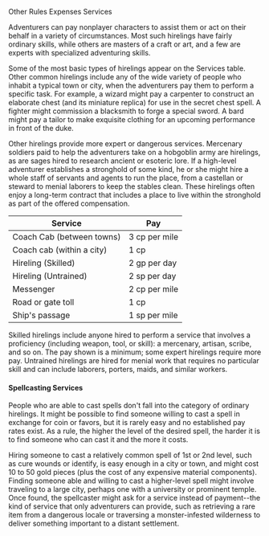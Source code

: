 Other Rules
Expenses
Services
        <p>
          Adventurers can pay nonplayer characters to assist them or act on their behalf in a variety of circumstances. Most such hirelings have fairly ordinary skills, while others are masters of a craft or art, and a few are experts with specialized adventuring skills.
        </p>
        <p>
          Some of the most basic types of hirelings appear on the Services table. Other common hirelings include any of the wide variety of people who inhabit a typical town or city, when the adventurers pay them to perform a specific task. For example, a wizard might pay a carpenter to construct an elaborate chest (and its miniature replica) for use in the secret chest spell. A fighter might commission a blacksmith to forge a special sword. A bard might pay a tailor to make exquisite clothing for an upcoming performance in front of the duke.
        </p>
        <p>
          Other hirelings provide more expert or dangerous services. Mercenary soldiers paid to help the adventurers take on a hobgoblin army are hirelings, as are sages hired to research ancient or esoteric lore. If a high-level adventurer establishes a stronghold of some kind, he or she might hire a whole staff of servants and agents to run the place, from a castellan or steward to menial laborers to keep the stables clean. These hirelings often enjoy a long-term contract that includes a place to live within the stronghold as part of the offered compensation.
        </p>
        <table class="table table-sm">
          <thead><tr><th>Service</th><th>Pay</th></tr></thead>
          <tbody>
            <tr><td>Coach Cab (between towns)</td><td>3 cp per mile</td></tr>
            <tr><td>Coach cab (within a city)</td><td>1 cp</td></tr>
            <tr><td>Hireling (Skilled)</td><td>2 gp per day</td></tr>
            <tr><td>Hireling (Untrained)</td><td>2 sp per day</td></tr>
            <tr><td>Messenger</td><td>2 cp per mile</td></tr>
            <tr><td>Road or gate toll</td><td>1 cp</td></tr>
            <tr><td>Ship's passage</td><td>1 sp per mile</td></tr>
          </tbody>
        </table>
        <p>
          Skilled hirelings include anyone hired to perform a service that involves a proficiency (including weapon, tool, or skill): a mercenary, artisan, scribe, and so on. The pay shown is a minimum; some expert hirelings require more pay. Untrained hirelings are hired for menial work that requires no particular skill and can include laborers, porters, maids, and similar workers.
        </p>
        <h4>Spellcasting Services</h4>
        <p>
          People who are able to cast spells don't fall into the category of ordinary hirelings. It might be possible to find someone willing to cast a spell in exchange for coin or favors, but it is rarely easy and no established pay rates exist. As a rule, the higher the level of the desired spell, the harder it is to find someone who can cast it and the more it costs.
        </p>
        <p>
          Hiring someone to cast a relatively common spell of 1st or 2nd level, such as cure wounds or identify, is easy enough in a city or town, and might cost 10 to 50 gold pieces (plus the cost of any expensive material components). Finding someone able and willing to cast a higher-level spell might involve traveling to a large city, perhaps one with a university or prominent temple. Once found, the spellcaster might ask for a service instead of payment--the kind of service that only adventurers can provide, such as retrieving a rare item from a dangerous locale or traversing a monster-infested wilderness to deliver something important to a distant settlement.
        </p>